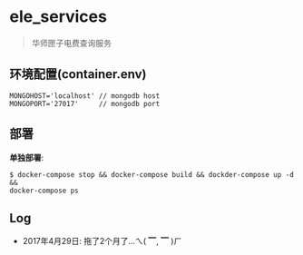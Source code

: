 # ele_services

> 华师匣子电费查询服务

## 环境配置(container.env)

    MONGOHOST='localhost' // mongodb host
    MONGOPORT='27017'     // mongodb port

## 部署

**单独部署**:

```shell
$ docker-compose stop && docker-compose build && dockder-compose up -d &&
docker-compose ps
```

## Log

+ 2017年4月29日: 拖了2个月了...ㄟ( ▔, ▔ )ㄏ
